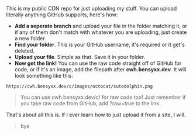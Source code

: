 This is my public CDN repo for just uploading my stuff. You can upload literally anything GitHub supports, here's how:

- **Add a seperate branch** and upload your file in the folder matching it, or if any of them don't match with whatever you are uploading, just create a new folder.
- **Find your folder**. This is your GitHub username, it's required or it get's deleted.
- **Upload your file**. Simple as that. Save it in your folder.
- **Now get the link!** You can use the raw code straight off of GitHub for code, or if it's an image, add the filepath after **cwh.bensyxx.dev**. It will look something like this:

```
https://cwh.bensyxx.dev/c/images/octocat/cutedolphin.png
```

> You can use cwh.bensyxx.dev/c/ for raw code too! Just remember if you take raw code from GitHub, add ?raw=true to the link.

That's about all this is. If I ever learn how to just upload it from a site, I will.

> bye
